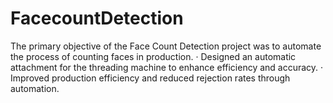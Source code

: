 # FacecountDetection

 The primary objective of the Face Count Detection project was to automate the process of counting faces in production. · Designed an automatic attachment for the threading machine to enhance efficiency and accuracy. · Improved production efficiency and reduced rejection rates through automation. 
